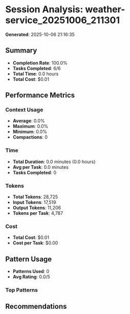 # Session Analysis: weather-service_20251006_211301

**Generated**: 2025-10-06 21:16:35

## Summary

- **Completion Rate**: 100.0%
- **Tasks Completed**: 6/6
- **Total Time**: 0.0 hours
- **Total Cost**: $0.01

## Performance Metrics

### Context Usage
- **Average**: 0.0%
- **Maximum**: 0.0%
- **Minimum**: 0.0%
- **Compactions**: 0

### Time
- **Total Duration**: 0.0 minutes (0.0 hours)
- **Avg per Task**: 0.0 minutes
- **Tasks Completed**: 0

### Tokens
- **Total Tokens**: 28,725
- **Input Tokens**: 17,519
- **Output Tokens**: 11,206
- **Tokens per Task**: 4,787

### Cost
- **Total Cost**: $0.01
- **Cost per Task**: $0.00

## Pattern Usage

- **Patterns Used**: 0
- **Avg Rating**: 0.0/5

### Top Patterns

## Recommendations

